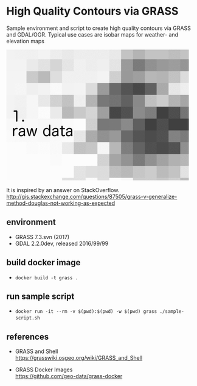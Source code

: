 # High Quality Contours via GRASS

Sample environment and script to create high quality contours via GRASS and GDAL/OGR. Typical use cases are isobar maps for weather- and elevation maps

![sample result](sample-result.gif "sample result")

It is inspired by an answer on StackOverflow.<br/> 
http://gis.stackexchange.com/questions/87505/grass-v-generalize-method-douglas-not-working-as-expected

## environment

* GRASS 7.3.svn (2017)
* GDAL 2.2.0dev, released 2016/99/99

## build docker image

* `docker build -t grass .`

## run sample script

* `docker run -it --rm -v $(pwd):$(pwd) -w $(pwd) grass ./sample-script.sh`

## references

* GRASS and Shell<br/>
https://grasswiki.osgeo.org/wiki/GRASS_and_Shell

* GRASS Docker Images<br/>
https://github.com/geo-data/grass-docker